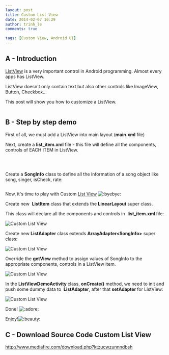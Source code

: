 ```yaml
---
layout: post
title: Custom List View
date: 2014-02-07 10:29
author: trinh_le
comments: true

tags: [Custom View, Android UI]
---
```


<h2>A - Introduction</h2>
<a title="[Android] ListView Dialog" href="http://icetea09.com/blog/2014/02/11/listview-dialog/">ListView</a> is a very important control in Android programming. Almost every apps has ListView.

ListView doesn't only contain text but also other controls like ImageView, Button, Checkbox...

This post will show you how to customize a ListView.

<img class="aligncenter" src="http://i1189.photobucket.com/albums/z427/khanhtrinhspk/Image%20Source%20Code/1-8.png" alt="" />
<h2>B - Step by step demo</h2>
First of all, we must add a ListView into main layout (<strong>main.xml</strong> file)

<img class="aligncenter" src="http://i1189.photobucket.com/albums/z427/khanhtrinhspk/Image%20Source%20Code/2-10.png" alt="" />

<!--more-->

Next, create a <strong>list_item.xml</strong> file - this file will define all the components, controls of EACH ITEM in ListView.

<img class="aligncenter" src="http://i1189.photobucket.com/albums/z427/khanhtrinhspk/Image%20Source%20Code/3-9.png" alt="" />

&nbsp;

Create a <strong>SongInfo</strong> class to define all the information of a song object like song, singer, isCheck, rate:

<img class="aligncenter" src="http://i1189.photobucket.com/albums/z427/khanhtrinhspk/Image%20Source%20Code/4-8.png" alt="" />

Now, it's time to play with Custom <a title="[Android] ListView Dialog" href="http://icetea09.com/blog/2014/02/11/listview-dialog/">List View</a> <img title="Byebye" src="http://vozforums.com/images/smilies/Off/byebye.gif" alt=":byebye:" />

Create new  <strong>ListItem</strong> class that extends the <strong>LinearLayout </strong>super class.

This class will declare all the components and controls in  <strong>list_item.xml </strong>file:

<img class="aligncenter" src="http://i1189.photobucket.com/albums/z427/khanhtrinhspk/Image%20Source%20Code/5-7.png" alt="Custom List View" />

Create new <strong>ListAdapter</strong> class extends <strong>ArrayAdapter&lt;SongInfo&gt;</strong> super class:

<img class="aligncenter" src="http://i1189.photobucket.com/albums/z427/khanhtrinhspk/Image%20Source%20Code/6-6.png" alt="Custom List View" />

Override the <strong>getView</strong> method to assign values of SongInfo to the appropriate components, controls in a ListView item.

<img class="aligncenter" src="http://i1189.photobucket.com/albums/z427/khanhtrinhspk/Image%20Source%20Code/7-5.png" alt="Custom List View" />

In the <strong>ListViewDemoActivity </strong>class, <strong>onCreate()</strong> method, we need to init and push some dummy data to  <strong>ListAdapter</strong>, after that <strong>setAdapter </strong>for ListView:

<img class="aligncenter" src="http://i1189.photobucket.com/albums/z427/khanhtrinhspk/Image%20Source%20Code/8-5.png" alt="Custom List View" />

Done! <img src="http://vozforums.com/images/smilies/Off/adore.gif" alt=":adore:" />

Enjoy!<img src="http://vozforums.com/images/smilies/Off/beauty.gif" alt=":beauty:" />
<h2>C - Download Source Code Custom List View</h2>
<a href="http://www.mediafire.com/download.php?ktzucwzunnndbsh">http://www.mediafire.com/download.php?ktzucwzunnndbsh</a>
